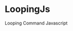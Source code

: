 # LoopingJs
Looping Command Javascript


<a href="https://profile-counter.glitch.me/Infoonlygit/count.svg">
